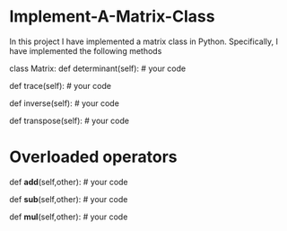 # Implement-A-Matrix-Class
In this project I have implemented a matrix class in Python. Specifically, I have implemented the following methods


class Matrix:
  def determinant(self):
      # your code

  def trace(self):
      # your code

  def inverse(self):
      # your code

  def transpose(self):
     # your code

  # Overloaded operators

  def __add__(self,other):
    # your code

  def __sub__(self,other):
    # your code

  def __mul__(self,other):
    # your code
    
    
